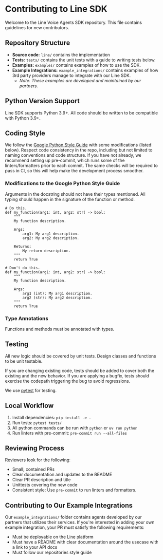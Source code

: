 # Contributing to Line SDK

Welcome to the Line Voice Agents SDK repository. This file contains guidelines for new contributors.

## Repository Structure
- **Source code:** `line/` contains the implementation
- **Tests:** `tests/` contains the unit tests with a guide to writing tests below.
- **Examples:** `examples/` contains examples of how to use the SDK.
- **Example Integrations:** `example_integrations/` contains examples of how 3rd party providers manage to integrate with our Line SDK. 
  - *Note: These examples are developed and maintained by our partners.*


## Python Version Support
Line SDK supports Python 3.9+. All code should be written to be compatible with Python 3.9+.

## Coding Style
We follow the [Google Python Style Guide](https://google.github.io/styleguide/pyguide.html) with some modifications (listed below).
Respect code consistency in the repo, including but not limited to naming conventions and code structure.
If you have not already, we recommend setting up pre-commit, which runs some of the linters/formatters prior to each commit.
The same checks will be required to pass in CI, so this will help make the development process smoother.

### Modifications to the Google Python Style Guide
Arguments in the docstring should not have their types mentioned. All typing should happen in the signature of the function or method.

```
# Do this.
def my_function(arg1: int, arg2: str) -> bool:
    """
    My function description.

    Args:
        arg1: My arg1 description.
        arg2: My arg2 description.

    Returns:
        My return description.
    """
    return True

# Don't do this.
def my_function(arg1: int, arg2: str) -> bool:
    """
    My function description.

    Args:
        arg1 (int): My arg1 description.
        arg2 (str): My arg2 description.
    """
    return True
```

### Type Annotations
Functions and methods must be annotated with types.

## Testing
All new logic should be covered by unit tests. Design classes and functions to be unit testable.

If you are changing existing code, tests should be added to cover both the existing and the new behavior. If you are applying a bugfix, tests should exercise the codepath triggering the bug to avoid regressions.

We use [pytest](https://docs.pytest.org/en/stable/) for testing.

## Local Workflow
1. Install dependencies: `pip install -e .`
2. Run tests: `pytest tests/`
3. All python commands can be run with `python` or `uv run python`
4. Run linters with pre-commit: `pre-commit run --all-files`

## Reviewing Process
Reviewers look for the following:
- Small, contained PRs
- Clear documentation and updates to the README
- Clear PR description and title
- Unittests covering the new code
- Consistent style: Use `pre-commit` to run linters and formatters.

## Contributing to Our Example Integrations
Our `example_integrations/` folder contains agents developed by our partners that utilizes their services. If you're interested in adding your own example integration, your PR must satisfy the following requirements:
- Must be deployable on the Line platform
- Must have a README with clear documentation around the usecase with a link to your API docs
- Must follow our repositories style guide
